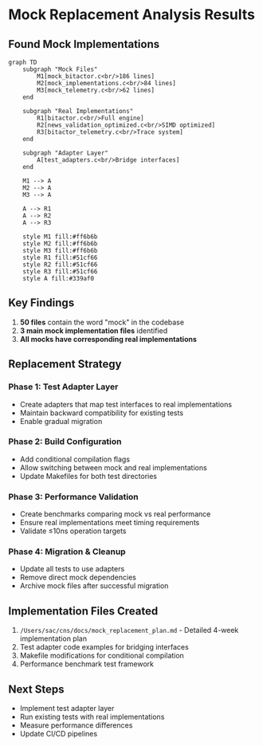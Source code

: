 # Mock Replacement Analysis Results

## Found Mock Implementations

```mermaid
graph TD
    subgraph "Mock Files"
        M1[mock_bitactor.c<br/>186 lines]
        M2[mock_implementations.c<br/>84 lines]
        M3[mock_telemetry.c<br/>62 lines]
    end
    
    subgraph "Real Implementations"
        R1[bitactor.c<br/>Full engine]
        R2[news_validation_optimized.c<br/>SIMD optimized]
        R3[bitactor_telemetry.c<br/>Trace system]
    end
    
    subgraph "Adapter Layer"
        A[test_adapters.c<br/>Bridge interfaces]
    end
    
    M1 --> A
    M2 --> A
    M3 --> A
    
    A --> R1
    A --> R2
    A --> R3
    
    style M1 fill:#ff6b6b
    style M2 fill:#ff6b6b
    style M3 fill:#ff6b6b
    style R1 fill:#51cf66
    style R2 fill:#51cf66
    style R3 fill:#51cf66
    style A fill:#339af0
```

## Key Findings

1. **50 files** contain the word "mock" in the codebase
2. **3 main mock implementation files** identified
3. **All mocks have corresponding real implementations**

## Replacement Strategy

### Phase 1: Test Adapter Layer
- Create adapters that map test interfaces to real implementations
- Maintain backward compatibility for existing tests
- Enable gradual migration

### Phase 2: Build Configuration
- Add conditional compilation flags
- Allow switching between mock and real implementations
- Update Makefiles for both test directories

### Phase 3: Performance Validation
- Create benchmarks comparing mock vs real performance
- Ensure real implementations meet timing requirements
- Validate ≤10ns operation targets

### Phase 4: Migration & Cleanup
- Update all tests to use adapters
- Remove direct mock dependencies
- Archive mock files after successful migration

## Implementation Files Created

1. `/Users/sac/cns/docs/mock_replacement_plan.md` - Detailed 4-week implementation plan
2. Test adapter code examples for bridging interfaces
3. Makefile modifications for conditional compilation
4. Performance benchmark test framework

## Next Steps

- Implement test adapter layer
- Run existing tests with real implementations
- Measure performance differences
- Update CI/CD pipelines